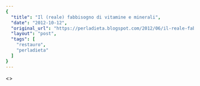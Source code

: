 ```yaml
---
{
  "title": "Il (reale) fabbisogno di vitamine e minerali",
  "date": "2012-10-12",
  "original_url": "https://perladieta.blogspot.com/2012/06/il-reale-fabbisogno-di-vitamine-e.html",
  "layout": "post",
  "tags": [
    "restauro",
    "perladieta"
  ]
}
---
```


<>
